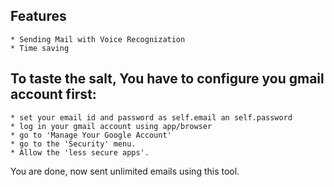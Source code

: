 ## Features
    * Sending Mail with Voice Recognization
    * Time saving

## To taste the salt, You have to configure you gmail account first:
    * set your email id and password as self.email an self.password
    * log in your gmail account using app/browser
    * go to 'Manage Your Google Account'
    * go to the 'Security' menu.
    * Allow the 'less secure apps'.
You are done, now sent unlimited emails using this tool.